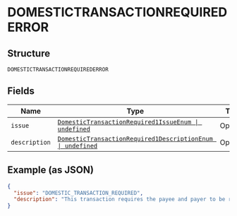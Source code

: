 
# DOMESTICTRANSACTIONREQUIREDERROR

## Structure

`DOMESTICTRANSACTIONREQUIREDERROR`

## Fields

| Name | Type | Tags | Description |
|  --- | --- | --- | --- |
| `issue` | [`DomesticTransactionRequired1IssueEnum \| undefined`](../../doc/models/domestic-transaction-required-1-issue-enum.md) | Optional | - |
| `description` | [`DomesticTransactionRequired1DescriptionEnum \| undefined`](../../doc/models/domestic-transaction-required-1-description-enum.md) | Optional | - |

## Example (as JSON)

```json
{
  "issue": "DOMESTIC_TRANSACTION_REQUIRED",
  "description": "This transaction requires the payee and payer to be resident in the same country, a domestic transaction is required to create this payment."
}
```

